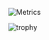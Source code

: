 ![Metrics](https://metrics.lecoq.io/rj1110634028?template=classic&isocalendar=1&languages=1&topics=1&stars=1&habits=1&followup=1&isocalendar.duration=half-year&languages.limit=8&languages.threshold=0%25&languages.colors=github&languages.sections=most-used&languages.indepth=false&languages.analysis.timeout=15&languages.categories=markup%2C%20programming&languages.recent.categories=markup%2C%20programming&languages.recent.load=300&languages.recent.days=14&topics.mode=starred&topics.sort=stars&topics.limit=15&stars.limit=4&habits.from=200&habits.days=14&habits.facts=true&habits.charts=false&habits.charts.type=classic&habits.trim=false&followup.sections=repositories&followup.indepth=false&config.timezone=Asia%2FTaipei)

![trophy](https://github-profile-trophy.vercel.app/?username=rj1110634028)

<!--
**rj1110634028/rj1110634028** is a ✨ _special_ ✨ repository because its `README.md` (this file) appears on your GitHub profile.

Here are some ideas to get you started:

- 🔭 I’m currently working on ...
- 🌱 I’m currently learning ...
- 👯 I’m looking to collaborate on ...
- 🤔 I’m looking for help with ...
- 💬 Ask me about ...
- 📫 How to reach me: ...
- 😄 Pronouns: ...
- ⚡ Fun fact: ...
-->
